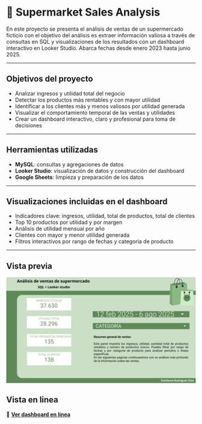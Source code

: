 # 🛒 Supermarket Sales Analysis

En este proyecto se presenta el análisis de ventas de un supermercado ficticio con el objetivo del análisis es extraer información valiosa a través de consultas en SQL y visualizaciones de los resultados con un dashboard interactivo en Looker Studio. Abarca fechas desde enero 2023 hasta junio 2025.

---

## Objetivos del proyecto

- Analizar ingresos y utilidad total del negocio
- Detectar los productos más rentables y con mayor utilidad
- Identificar a los clientes más y menos valiosos por utilidad generada
- Visualizar el comportamiento temporal de las ventas y utilidades
- Crear un dashboard interactivo, claro y profesional para toma de decisiones

---

## Herramientas utilizadas

- **MySQL**: consultas y agregaciones de datos
- **Looker Studio**: visualización de datos y construcción del dashboard
- **Google Sheets**: limpieza y preparación de los datos

---

## Visualizaciones incluidas en el dashboard

- Indicadores clave: ingresos, utilidad, total de productos, total de clientes
- Top 10 productos por utilidad y por margen
- Análisis de utilidad mensual por año
- Clientes con mayor y menor utilidad generada
- Filtros interactivos por rango de fechas y categoría de producto

---

## Vista previa

![Vista previa del dashboard](screenshots/dashboard-overview.png) <!-- Reemplaza esto con tu imagen real -->



## Vista en linea
🔗 **[Ver dashboard en línea](https://lookerstudio.google.com/reporting/dadadcde-f922-4a88-96cf-bbf7d6fb6a0b)**  



